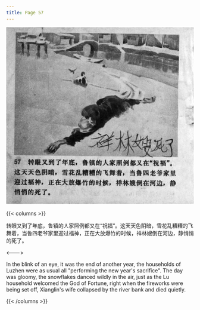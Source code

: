 ```yaml
---
title: Page 57
---
```


![zhufu panel](./../../images/zhufu/seifert0772_zf_0062_057.jpg)

{{< columns >}}

转眼又到了年底，鲁镇的人家照例都又在“祝福”。这天天色阴暗，雪花乱糟糟的飞舞着，当鲁四老爷家里迎过福神，正在大放爆竹的时候，祥林嫂倒在河边，静悄悄的死了。

<--->

In the blink of an eye, it was the end of another year, the households of Luzhen were as usual all "performing the new year's sacrifice". The day was gloomy, the snowflakes danced wildly in the air, just as the Lu household welcomed the God of Fortune, right when the fireworks were being set off, Xianglin's wife collapsed by the river bank and died quietly.

{{< /columns >}}
